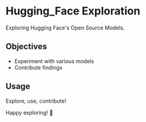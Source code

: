 # Hugging_Face Exploration 

Exploring Hugging Face's Open Source Models.

## Objectives

- Experiment with various models
- Contribute findings  

## Usage

Explore, use, contribute! 
 
Happy exploring! 🚀
